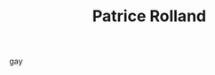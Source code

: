 ﻿---
tags:
 - team2015
title: Patrice Rolland
subtitle: 
picture: pictures/patrice_rolland.png
---

gay
